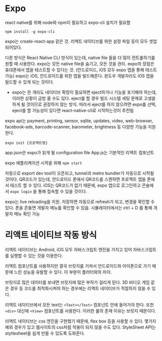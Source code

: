 # Expo

react native를 위해 node와 npm이 필요하고 expo-cli 설치가 필요함

`npm install -g expo-cli`

expo는 create-react-app 같은 것. 리액트 네이티브를 위한 설정 파일 등이 모두 셋업되어있다.

다른 방식은 React Native CLI 방식이 있는데, native file 들을 더 많이 컨트롤하기를 원할 때 사용한다.
expo는 모든 native file을 숨기고, 모든 것을 관리. expo의 장점은 휴대폰에서 앱을 테스트할 수 있다는 것. (안드로이드, iOS 모두 expo 앱을 통해 테스트 가능)
expo는 iOS, 안드로이드를 위한 앱을 빌드해준다. 윈도우 개발자라도 iOS 앱을 빌드할 수 있게 되는 것이다.

- expo는 한 개라도 네이티브 확장이 필요하면 eject하거나 기능을 포기해야 하는데, 이러한 상황이 금방 올 수도 있다. eject를 할 경우 빌드 시스템 세팅 문제로 고생을 하게 될 것이므로 권장하지 않는 방식. 따라서 eject를 하지 않으려면 expo를 선택, eject를 할 가능성이 있다면 react-native-cli로 시작하는것이 추천됨

expo api는 payment, printing, sensor, sqlite, updates, video, web-browser, facebook-ads, barcode-scanner, barometer, brightness 등 다양한 기능을 지원한다.

`expo init {프로젝트명}`

app.json은 expo가 읽게 될 configuration file
App.js는 기본적인 리액트 컴포넌트

expo 애플리케이션 시작을 위해 `npm start`

자동으로 export dev tool이 오픈되고, tunnel과 metro bundler가 자동으로 시작될 것이다.
QR코드가 있는데, 안드로이드 폰에서 QR코드를 스캔하면 프로젝트 앱을 폰에서 테스트 할 수 있다.
iOS는 QR코드가 없기 때문에, expo 앱으로 로그인하고 콘솔에서 `expo login` 을 통해 접속할 수 있을 것이다.

expo는 live reloading을 지원. 저장하면 자동으로 refresh가 되고, 변경을 확인할 수 있다.
폰을 흔들면 개발자 메뉴를 확인할 수 있음. 시뮬레이터에서는 ctrl + D 를 통해 개발자 메뉴 확인 가능

# 리액트 네이티브 작동 방식

리액트 네이티브는 Android, iOS 모두 자바스크립트 엔진을 가지고 있어 자바스크립트를 실행할 수 있는 것을 이용한다.

리액트 컴포넌트를 사용하지만 결국 브릿지를 거쳐서 안드로이드와 아이폰으로 가기 때문에 느린 성능을 유발할 수 있다. 이 부분이 플러터와의 차이.

브릿지로 많은 데이터를 보내면 브릿지에 많은 부하가 걸리게 된다. 3D 비디오 게임 같은 경우 등 코드를 최적화시켜야 하는 경우에는 리액트 네이티브가 적절하지 않을 수 있다.

리액트 네이티브에서 모든 text는 `<Text></Text>` 컴포넌트 안에 들어가야 한다. 또한 `<div>` 대신에 `<View>` 컴포넌트를 사용한다. 이러한 룰의 존재 이유는 브릿지 때문이다.

리액트 네이티브는 css 엔진을 구현했기 때문에, flex box 등을 사용할 수 있다. 몇가지 예외 경우가 있고 웹사이트의 css처럼 적용이 되지 않을 수도 있다. StyleSheet API는 stytlesheet을 쉽게 만들 수 있도록 도와준다.
